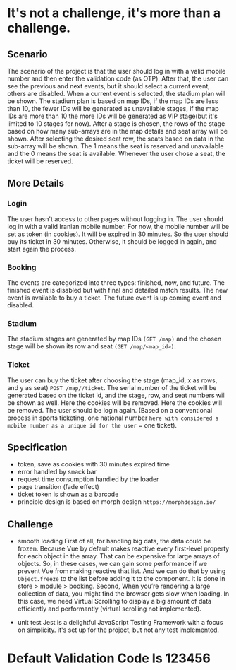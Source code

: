 # It's not a challenge, it's more than a challenge.

## Scenario

The scenario of the project is that the user should log in with a valid mobile number and then enter the validation code (as OTP). After that, the user can see the previous and next events, but it should select a current event, others are disabled. When a current event is selected, the stadium plan will be shown. The stadium plan is based on map IDs, if the map IDs are less than 10, the fewer IDs will be generated as unavailable stages, if the map IDs are more than 10 the more IDs will be generated as VIP stage(but it's limited to 10 stages for now). After a stage is chosen, the rows of the stage based on how many sub-arrays are in the map details and seat array will be shown. After selecting the desired seat row, the seats based on data in the sub-array will be shown. The 1 means the seat is reserved and unavailable and the 0 means the seat is available. Whenever the user chose a seat, the ticket will be reserved.

## More Details

### Login
The user hasn't access to other pages without logging in. The user should log in with a valid Iranian mobile number. For now, the mobile number will be set as token (in cookies). It will be expired in 30 minutes. So the user should buy its ticket in 30 minutes. Otherwise, it should be logged in again, and start again the process.

### Booking
The events are categorized into three types: finished, now, and future. The finished event is disabled but with final and detailed match results. The new event is available to buy a ticket. The future event is up coming event and disabled.

### Stadium
The stadium stages are generated by map IDs `(GET /map)` and the chosen stage will be shown its row and seat `(GET /map/<map_id>)`.

### Ticket
The user can buy the ticket after choosing the stage (map_id, x as rows, and y as seat) `POST /map//ticket`. The serial number of the ticket will be generated based on the ticket id, and the stage, row, and seat numbers will be shown as well. Here the cookies will be removed. Here the cookies will be removed. The user should be login again. (Based on a conventional process in sports ticketing, one national number `here with considered a mobile number as a unique id for the user` = one ticket).

## Specification
* token, save as cookies with 30 minutes expired time
* error handled by snack bar
* request time consumption handled by the loader
* page transition (fade effect)
* ticket token is shown as a barcode
* principle design is based on morph design `https://morphdesign.io/`



## Challenge
* smooth loading
First of all, for handling big data, the data could be frozen. Because Vue by default makes reactive every first-level property for each object in the array. That can be expensive for large arrays of objects. So, in these cases, we can gain some performance if we prevent Vue from making reactive that list. And we can do that by using `Object.freeze` to the list before adding it to the component. It is done in store > module > booking. Second, When you’re rendering a large collection of data, you might find the browser gets slow when loading. In this case, we need Virtual Scrolling to display a big amount of data efficiently and performantly (virtual scrolling not implemented).

* unit test
Jest is a delightful JavaScript Testing Framework with a focus on simplicity. it's set up for the project, but not any test implemented.


# Default Validation Code Is 123456